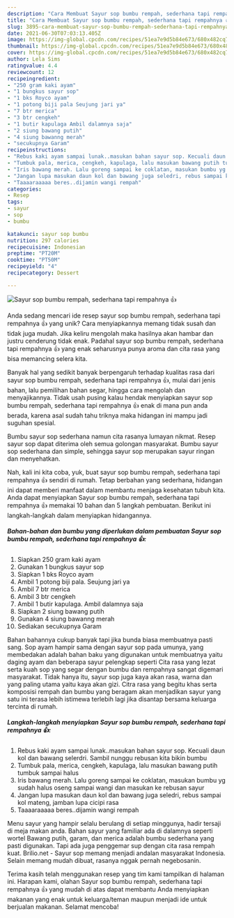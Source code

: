 ```yaml
---
description: "Cara Membuat Sayur sop bumbu rempah, sederhana tapi rempahnya 👍, Enak"
title: "Cara Membuat Sayur sop bumbu rempah, sederhana tapi rempahnya 👍, Enak"
slug: 3895-cara-membuat-sayur-sop-bumbu-rempah-sederhana-tapi-rempahnya-enak
date: 2021-06-30T07:03:13.405Z
image: https://img-global.cpcdn.com/recipes/51ea7e9d5b84e673/680x482cq70/sayur-sop-bumbu-rempah-sederhana-tapi-rempahnya-👍-foto-resep-utama.jpg
thumbnail: https://img-global.cpcdn.com/recipes/51ea7e9d5b84e673/680x482cq70/sayur-sop-bumbu-rempah-sederhana-tapi-rempahnya-👍-foto-resep-utama.jpg
cover: https://img-global.cpcdn.com/recipes/51ea7e9d5b84e673/680x482cq70/sayur-sop-bumbu-rempah-sederhana-tapi-rempahnya-👍-foto-resep-utama.jpg
author: Lela Sims
ratingvalue: 4.4
reviewcount: 12
recipeingredient:
- "250 gram kaki ayam"
- "1 bungkus sayur sop"
- "1 bks Royco ayam"
- "1 potong biji pala Seujung jari ya"
- "7 btr merica"
- "3 btr cengkeh"
- "1 butir kapulaga Ambil dalamnya saja"
- "2 siung bawang putih"
- "4 siung bawanng merah"
- "secukupnya Garam"
recipeinstructions:
- "Rebus kaki ayam sampai lunak..masukan bahan sayur sop. Kecuali daun kol dan bawang selerdri. Sambil nunggu rebusan kita bikin bumbu"
- "Tumbuk pala, merica, cengkeh, kapulaga, lalu masukan bawang putih tumbuk sampai halus"
- "Iris bawang merah. Lalu goreng sampai ke coklatan, masukan bumbu yg sudah halus oseng sampai wangi dan masukan ke rebusan sayur"
- "Jangan lupa masukan daun kol dan bawang juga seledri, rebus sampai kol mateng, jamban lupa cicipi rasa"
- "Taaaaraaaaa beres..dijamin wangi rempah"
categories:
- Resep
tags:
- sayur
- sop
- bumbu

katakunci: sayur sop bumbu 
nutrition: 297 calories
recipecuisine: Indonesian
preptime: "PT20M"
cooktime: "PT50M"
recipeyield: "4"
recipecategory: Dessert

---
```



![Sayur sop bumbu rempah, sederhana tapi rempahnya 👍](https://img-global.cpcdn.com/recipes/51ea7e9d5b84e673/680x482cq70/sayur-sop-bumbu-rempah-sederhana-tapi-rempahnya-👍-foto-resep-utama.jpg)

Anda sedang mencari ide resep sayur sop bumbu rempah, sederhana tapi rempahnya 👍 yang unik? Cara menyiapkannya memang tidak susah dan tidak juga mudah. Jika keliru mengolah maka hasilnya akan hambar dan justru cenderung tidak enak. Padahal sayur sop bumbu rempah, sederhana tapi rempahnya 👍 yang enak seharusnya punya aroma dan cita rasa yang bisa memancing selera kita.

Banyak hal yang sedikit banyak berpengaruh terhadap kualitas rasa dari sayur sop bumbu rempah, sederhana tapi rempahnya 👍, mulai dari jenis bahan, lalu pemilihan bahan segar, hingga cara mengolah dan menyajikannya. Tidak usah pusing kalau hendak menyiapkan sayur sop bumbu rempah, sederhana tapi rempahnya 👍 enak di mana pun anda berada, karena asal sudah tahu triknya maka hidangan ini mampu jadi suguhan spesial.

Bumbu sayur sop sederhana namun cita rasanya lumayan nikmat. Resep sayur sop dapat diterima oleh semua golongan masyarakat. Bumbu sayur sop sederhana dan simple, sehingga sayur sop merupakan sayur ringan dan menyehatkan.


Nah, kali ini kita coba, yuk, buat sayur sop bumbu rempah, sederhana tapi rempahnya 👍 sendiri di rumah. Tetap berbahan yang sederhana, hidangan ini dapat memberi manfaat dalam membantu menjaga kesehatan tubuh kita. Anda dapat menyiapkan Sayur sop bumbu rempah, sederhana tapi rempahnya 👍 memakai 10 bahan dan 5 langkah pembuatan. Berikut ini langkah-langkah dalam menyiapkan hidangannya.

<!--inarticleads1-->

##### Bahan-bahan dan bumbu yang diperlukan dalam pembuatan Sayur sop bumbu rempah, sederhana tapi rempahnya 👍:

1. Siapkan 250 gram kaki ayam
1. Gunakan 1 bungkus sayur sop
1. Siapkan 1 bks Royco ayam
1. Ambil 1 potong biji pala. Seujung jari ya
1. Ambil 7 btr merica
1. Ambil 3 btr cengkeh
1. Ambil 1 butir kapulaga. Ambil dalamnya saja
1. Siapkan 2 siung bawang putih
1. Gunakan 4 siung bawanng merah
1. Sediakan secukupnya Garam


Bahan bahannya cukup banyak tapi jika bunda biasa membuatnya pasti sang. Sop ayam hampir sama dengan sayur sop pada umunya, yang membedakan adalah bahan baku yang digunakan untuk membuatnya yaitu daging ayam dan beberapa sayur pelengkap seperti Cita rasa yang lezat serta kuah sop yang segar dengan bumbu dan rempahnya sangat digemari masyarakat. Tidak hanya itu, sayur sop juga kaya akan rasa, warna dan yang paling utama yaitu kaya akan gizi. Citra rasa yang begitu khas serta komposisi rempah dan bumbu yang beragam akan menjadikan sayur yang satu ini terasa lebih istimewa terlebih lagi jika disantap bersama keluarga tercinta di rumah. 

<!--inarticleads2-->

##### Langkah-langkah menyiapkan Sayur sop bumbu rempah, sederhana tapi rempahnya 👍:

1. Rebus kaki ayam sampai lunak..masukan bahan sayur sop. Kecuali daun kol dan bawang selerdri. Sambil nunggu rebusan kita bikin bumbu
1. Tumbuk pala, merica, cengkeh, kapulaga, lalu masukan bawang putih tumbuk sampai halus
1. Iris bawang merah. Lalu goreng sampai ke coklatan, masukan bumbu yg sudah halus oseng sampai wangi dan masukan ke rebusan sayur
1. Jangan lupa masukan daun kol dan bawang juga seledri, rebus sampai kol mateng, jamban lupa cicipi rasa
1. Taaaaraaaaa beres..dijamin wangi rempah


Menu sayur yang hampir selalu berulang di setiap minggunya, hadir tersaji di meja makan anda. Bahan sayur yang familiar ada di dalamnya seperti wortel Bawang putih, garam, dan merica adalah bumbu sederhana yang pasti digunakan. Tapi ada juga penggemar sup dengan cita rasa rempah kuat. Brilio.net - Sayur sop memang menjadi andalan masyarakat Indonesia. Selain memang mudah dibuat, rasanya nggak pernah negebosanin. 

Terima kasih telah menggunakan resep yang tim kami tampilkan di halaman ini. Harapan kami, olahan Sayur sop bumbu rempah, sederhana tapi rempahnya 👍 yang mudah di atas dapat membantu Anda menyiapkan makanan yang enak untuk keluarga/teman maupun menjadi ide untuk berjualan makanan. Selamat mencoba!
